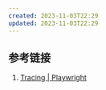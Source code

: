 ```yaml
---
created: 2023-11-03T22:29
updated: 2023-11-03T22:29
---
```

## 参考链接
1. [Tracing | Playwright](https://playwright.dev/docs/api/class-tracing)